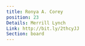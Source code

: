 ```yaml
---
title: Ronya A. Corey
position: 23
Details: Merrill Lynch
Link: http://bit.ly/2thcyJJ
Section: board
---
```


